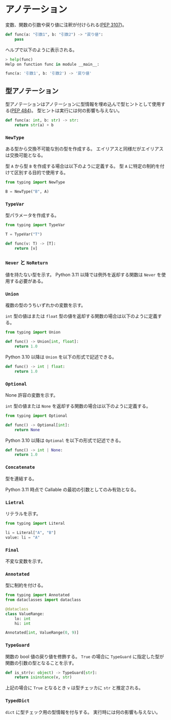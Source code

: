 # アノテーション

変数、関数の引数や戻り値に注釈が付けられる([PEP 3107](https://peps.python.org/pep-3107/))。

```python
def func(a: "引数1", b: "引数2") -> "戻り値":
    pass
```

ヘルプで以下のように表示される。

```python
> help(func)
Help on function func in module __main__:

func(a: '引数1', b: '引数2') -> '戻り値'
```

## 型アノテーション

型アノテーションはアノテーションに型情報を埋め込んで型ヒントとして使用する([PEP 484](https://peps.python.org/pep-0484/))。
型ヒントは実行には何の影響も与えない。

```python
def func(a: int, b: str) -> str:
    return str(a) + b
```

### `NewType`

ある型から交換不可能な別の型を作成する。
エイリアスと同様だがエイリアスは交換可能となる。

型 `A` から型 `B` を作成する場合は以下のように定義する。
型 `A` に特定の制約を付けて区別する目的で使用する。

```python
from typing import NewType

B = NewType("B", A)
```

### `TypeVar`

型パラメータを作成する。

```python
from typing import TypeVar

T = TypeVar("T")

def func(v: T) -> [T]:
    return [v]
```

### `Never` と `NoReturn`

値を持たない型を示す。
Python 3.11 以降では例外を返却する関数は `Never` を使用する必要がある。

### `Union`

複数の型のうちいずれかの変数を示す。

`int` 型の値はまたは `float` 型の値を返却する関数の場合は以下のように定義する。

```python
from typing import Union

def func() -> Union[int, float]:
    return 1.0
```

Python 3.10 以降は `Union` を以下の形式で記述できる。

```python
def func() -> int | float:
    return 1.0
```

### `Optional`

None 許容の変数を示す。

`int` 型の値または `None` を返却する関数の場合は以下のように定義する。

```python
from typing import Optional

def func() -> Optional[int]:
    return None
```

Python 3.10 以降は `Optional` を以下の形式で記述できる。

```python
def func() -> int | None:
    return 1.0
```

### `Concatenate`

型を連結する。

Python 3.11 時点で Callable の最初の引数としてのみ有効となる。

### `Lietral`

リテラルを示す。

```python
from typing import Literal

li = Literal["A", "B"]
value: li = "A"
```

### `Final`

不変な変数を示す。

### `Annotated`

型に制約を付ける。

```python
from typing import Annotated
from dataclasses import dataclass

@dataclass
class ValueRange:
    lo: int
    hi: int

Annotated[int, ValueRange(0, 9)]
```

### `TypeGuard`

関数の bool 値の戻り値を修飾する。
`True` の場合に `TypeGuard` に指定した型が関数の引数の型となることを示す。

```python
def is_str(v: object) -> TypeGuard[str]:
    return isinstance(v, str)
```

上記の場合に `True` となるとき `v` は型チェッカに `str` と推定される。

### `TypedDict`

`dict` に型チェック用の型情報を付与する。
実行時には何の影響も与えない。
